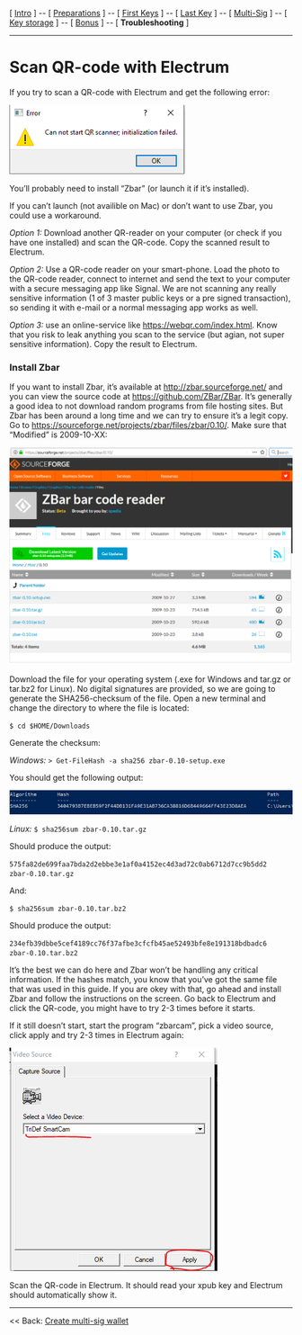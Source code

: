 [ [Intro](README.md) ] -- [ [Preparations]( hodl-guide_10_preparations.md) ] -- [ [First Keys](hodl-guide_20_first-keys.md) ] -- [ [Last Key](hodl-guide_30_last-key.md) ] -- [ [Multi-Sig](hodl-guide_40_multi-sig.md) ] -- [ [Key storage](hodl-guide_50_key-storage.md) ] -- [ [Bonus](hodl-guide_60_bonus.md) ] -- [ **Troubleshooting** ]

---

# Scan QR-code with Electrum

If you try to scan a QR-code with Electrum and get the following error:

![Error 1](images/40_error_1.png)

You’ll probably need to install “Zbar” (or launch it if it’s installed). 

If you can’t launch (not availible on Mac) or don’t want to use Zbar, you could use a workaround. 

*Option 1:* Download another QR-reader on your computer (or check if you have one installed) and scan the QR-code. Copy the scanned result to Electrum. 

*Option 2:* Use a QR-code reader on your smart-phone. Load the photo to the QR-code reader, connect to internet and send the text to your computer with a secure messaging app like Signal. We are not scanning any really sensitive information (1 of 3 master public keys or a pre signed transaction), so sending it with e-mail or a normal messaging app works as well. 

*Option 3:* use an online-service like https://webqr.com/index.html. Know that you risk to leak anything you scan to the service (but agian, not super sensitive information). Copy the result to Electrum.

### Install Zbar

If you want to install Zbar, it’s available at http://zbar.sourceforge.net/ and you can view the source code at https://github.com/ZBar/ZBar. It’s generally a good idea to not download random programs from file hosting sites. But Zbar has been around a long time and we can try to ensure it’s a legit copy. Go to https://sourceforge.net/projects/zbar/files/zbar/0.10/. Make sure that “Modified” is 2009-10-XX:

![Zbar](images/40_zbar.png)

Download the file for your operating system (.exe for Windows and tar.gz or tar.bz2 for Linux). No digital signatures are provided, so we are going to generate the SHA256-checksum of the file. Open a new terminal and change the directory to where the file is located:

`$ cd $HOME/Downloads` 

Generate the checksum:

*Windows:* `> Get-FileHash -a sha256 zbar-0.10-setup.exe`

You should get the following output: 

![Zbar hash](images/40_zbar_hash.png)

*Linux:* `$ sha256sum zbar-0.10.tar.gz`

Should produce the output:

`575fa82de699faa7bda2d2ebbe3e1af0a4152ec4d3ad72c0ab6712d7cc9b5dd2  zbar-0.10.tar.gz`

And:

`$ sha256sum zbar-0.10.tar.bz2`

Should produce the output:

`234efb39dbbe5cef4189cc76f37afbe3cfcfb45ae52493bfe8e191318bdbadc6  zbar-0.10.tar.bz2`

It’s the best we can do here and Zbar won’t be handling any critical information. If the hashes match, you know that you’ve got the same file that was used in this guide. If you are okey with that, go ahead and install Zbar and follow the instructions on the screen. Go back to Electrum and click the QR-code, you might have to try 2-3 times before it starts. 

If it still doesn’t start, start the program “zbarcam”, pick a video source, click apply and try 2-3 times in Electrum again:

![Zbarcam](images/40_zbarcam.png)

Scan the QR-code in Electrum. It should read your xpub key and Electrum should automatically show it. 

------

<< Back: [Create multi-sig wallet](https://github.com/HelgeHunding/guides/blob/master/hodl-guide/hodl-guide_40_multi-sig.md#create-the-multi-sig-wallet) 
